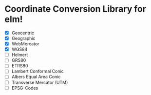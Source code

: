 # Coordinate Conversion Library for elm!

- [x] Geocentric
- [x] Geographic
- [x] WebMercator
- [x] WGS84
- [ ] Helmert
- [ ] GRS80
- [ ] ETRS80
- [ ] Lambert Conformal Conic
- [ ] Albers Equal Area Conic
- [ ] Transverse Mercator (UTM)
- [ ] EPSG-Codes
